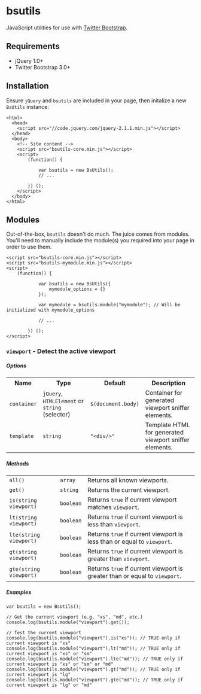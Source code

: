 # bsutils

JavaScript utilities for use with [Twitter Bootstrap](http://getbootstrap.com).

## Requirements

* jQuery 1.0+
* Twitter Bootstrap 3.0+

## Installation

Ensure `jQuery` and `bsutils` are included in your page, then initalize a new `BsUtils` instance:

    <html>
      <head>
        <script src="//code.jquery.com/jquery-2.1.1.min.js"></script>
      </head>
      <body>
        <!-- Site content -->
        <script src="bsutils-core.min.js"></script>
        <script>
            (function() {

                var bsutils = new BsUtils();
                // ...

            }) ();
        </script>
      </body>
    </html>

## Modules

Out-of-the-box, `bsutils` doesn't do much. The juice comes from modules. You'll need to manually include the module(s)
you required into your page in order to use them.

    <script src="bsutils-core.min.js"></script>
    <script src="bsutils-mymodule.min.js"></script>
    <script>
        (function() {

                var bsutils = new BsUtils({
                    mymodule_options = {}
                });

                var mymodule = bsutils.module("mymodule"); // Will be initialized with mymodule_options

                // ...

            }) ();
    </script>

### `viewport` - Detect the active viewport

##### Options

<table>
    <tr>
        <th>Name</th>
        <th>Type</th>
        <th>Default</th>
        <th>Description</th>
    </tr>
    <tr>
        <td><code>container</code></td>
        <td><code>jQuery</code>, <code>HTMLElement</code> or <code>string</code> (selector)</td>
        <td><code>$(document.body)</code></td>
        <td>Container for generated viewport sniffer elements.</td>
    </tr>
    <tr>
        <td><code>template</code></td>
        <td><code>string</code></td>
        <td><code>"&lt;div/&gt;"</code></td>
        <td>Template HTML for generated viewport sniffer elements.</td>
    </tr>
</table>

##### Methods

<table>
    <tr>
        <td><code>all()</code></td>
        <td><code>array</code></td>
        <td>Returns all known viewports.</td>
    </tr>
    <tr>
        <td><code>get()</code></td>
        <td><code>string</code></td>
        <td>Returns the current viewport.</td>
    </tr>
    <tr>
        <td><code>is(string viewport)</code></td>
        <td><code>boolean</code></td>
        <td>Returns <code>true</code> if current viewport matches <code>viewport</code>.</td>
    </tr>
    <tr>
        <td><code>lt(string viewport)</code></td>
        <td><code>boolean</code></td>
        <td>Returns <code>true</code> if current viewport is less than <code>viewport</code>.</td>
    </tr>
    <tr>
        <td><code>lte(string viewport)</code></td>
        <td><code>boolean</code></td>
        <td>Returns <code>true</code> if current viewport is less than or equal to <code>viewport</code>.</td>
    </tr>
    <tr>
        <td><code>gt(string viewport)</code></td>
        <td><code>boolean</code></td>
        <td>Returns <code>true</code> if current viewport is greater than <code>viewport</code>.</td>
    </tr>
    <tr>
        <td><code>gte(string viewport)<c/ode></td>
        <td><code>boolean</code></td>
        <td>Returns <code>true</code> if current viewport is greater than or equal to <code>viewport</code>.</td>
    </tr>
</table>

##### Examples

    var bsutils = new BsUtils();

    // Get the current viewport (e.g. "xs", "md", etc.)
    console.log(bsutils.module("viewport").get());

    // Test the current viewport
    console.log(bsutils.module("viewport").is("xs")); // TRUE only if current viewport is "xs"
    console.log(bsutils.module("viewport").lt("md")); // TRUE only if current viewport is "xs" or "sm"
    console.log(bsutils.module("viewport").lte("md")); // TRUE only if current viewport is "xs" or "sm" or "md"
    console.log(bsutils.module("viewport").gt("md")); // TRUE only if current viewport is "lg"
    console.log(bsutils.module("viewport").gte("md")); // TRUE only if current viewport is "lg" or "md"
